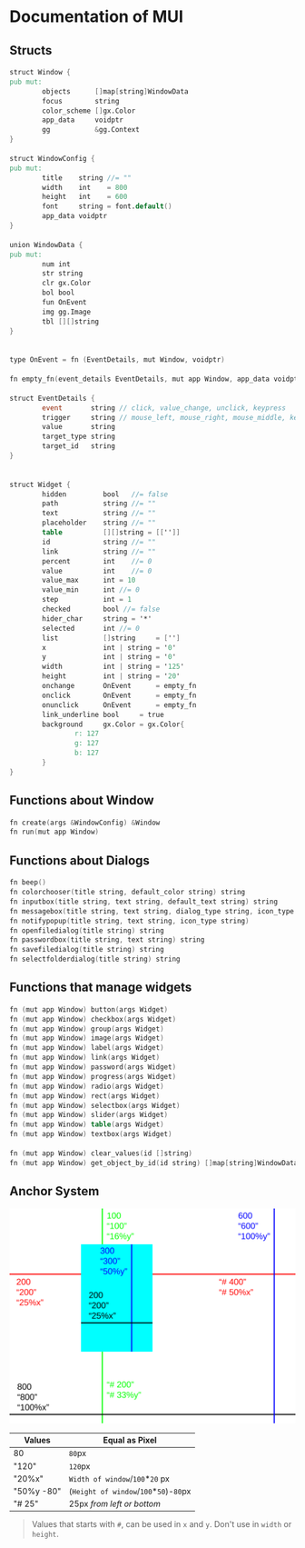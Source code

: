 # Documentation of MUI

## Structs

```v
struct Window {
pub mut:
        objects      []map[string]WindowData
        focus        string
        color_scheme []gx.Color
        app_data     voidptr
        gg           &gg.Context
}

struct WindowConfig {
pub mut:
        title    string //= ""
        width    int    = 800
        height   int    = 600
        font     string = font.default()
        app_data voidptr
}

union WindowData {
pub mut:
        num int
        str string
        clr gx.Color
        bol bool
        fun OnEvent
        img gg.Image
        tbl [][]string
}


type OnEvent = fn (EventDetails, mut Window, voidptr)

fn empty_fn(event_details EventDetails, mut app Window, app_data voidptr)

struct EventDetails {
        event       string // click, value_change, unclick, keypress
        trigger     string // mouse_left, mouse_right, mouse_middle, keyboard
        value       string
        target_type string
        target_id   string
}


struct Widget {
        hidden         bool   //= false
        path           string //= ""
        text           string //= ""
        placeholder    string //= ""
        table          [][]string = [['']]
        id             string //= ""
        link           string //= ""
        percent        int    //= 0
        value          int    //= 0
        value_max      int = 10
        value_min      int //= 0
        step           int = 1
        checked        bool //= false
        hider_char     string = '*'
        selected       int //= 0
        list           []string     = ['']
        x              int | string = '0'
        y              int | string = '0'
        width          int | string = '125'
        height         int | string = '20'
        onchange       OnEvent      = empty_fn
        onclick        OnEvent      = empty_fn
        onunclick      OnEvent      = empty_fn
        link_underline bool     = true
        background     gx.Color = gx.Color{
                r: 127
                g: 127
                b: 127
        }
}
```

## Functions about Window

```v
fn create(args &WindowConfig) &Window
fn run(mut app Window)
```

## Functions about Dialogs

```v
fn beep()
fn colorchooser(title string, default_color string) string
fn inputbox(title string, text string, default_text string) string
fn messagebox(title string, text string, dialog_type string, icon_type string) int
fn notifypopup(title string, text string, icon_type string)
fn openfiledialog(title string) string
fn passwordbox(title string, text string) string
fn savefiledialog(title string) string
fn selectfolderdialog(title string) string
```

## Functions that manage widgets

```v
fn (mut app Window) button(args Widget)
fn (mut app Window) checkbox(args Widget)
fn (mut app Window) group(args Widget)
fn (mut app Window) image(args Widget)
fn (mut app Window) label(args Widget)
fn (mut app Window) link(args Widget)
fn (mut app Window) password(args Widget)
fn (mut app Window) progress(args Widget)
fn (mut app Window) radio(args Widget)
fn (mut app Window) rect(args Widget)
fn (mut app Window) selectbox(args Widget)
fn (mut app Window) slider(args Widget)
fn (mut app Window) table(args Widget)
fn (mut app Window) textbox(args Widget)

fn (mut app Window) clear_values(id []string)
fn (mut app Window) get_object_by_id(id string) []map[string]WindowData
```

## Anchor System

![Anchor System](./pictures/Anchor.svg "Anchor System")

| Values       | Equal as Pixel                          |
|--------------|-----------------------------------------|
| 80           | `80`px                                  |
| "120"        | `120`px                                 |
| "20%x"       | `Width of window`/`100`*`20` px         |
| "50%y -80"   | (`Height of window`/`100`*`50`)-`80`px  |
| "# 25"       | 25px _from left or bottom_              |

> Values that starts with `#`, can be used in `x` and `y`. Don't use in `width` or `height`.
